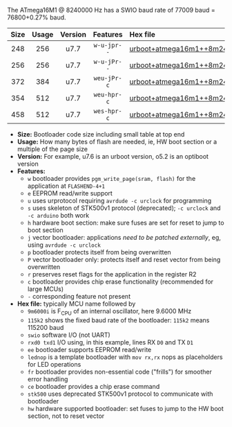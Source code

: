 The ATmega16M1 @ 8240000 Hz has a SWIO baud rate of 77009 baud = 76800+0.27% baud.

|Size|Usage|Version|Features|Hex file|
|:-:|:-:|:-:|:-:|:--|
|248|256|u7.7|`w-u-jpr--`|[urboot+atmega16m1++8m2400i+++76k8_swio_rxd4_txd3_lednop.hex](https://raw.githubusercontent.com/stefanrueger/urboot.hex/main/mcus/atmega16m1/internal_oscillator/fint++8m2400_Hz/br+++76k8_bps/urboot+atmega16m1++8m2400i+++76k8_swio_rxd4_txd3_lednop.hex)|
|256|256|u7.7|`w-u-jPr--`|[urboot+atmega16m1++8m2400i+++76k8_swio_rxd4_txd3.hex](https://raw.githubusercontent.com/stefanrueger/urboot.hex/main/mcus/atmega16m1/internal_oscillator/fint++8m2400_Hz/br+++76k8_bps/urboot+atmega16m1++8m2400i+++76k8_swio_rxd4_txd3.hex)|
|372|384|u7.7|`weu-jPr-c`|[urboot+atmega16m1++8m2400i+++76k8_swio_rxd4_txd3_ee_lednop_fr_ce.hex](https://raw.githubusercontent.com/stefanrueger/urboot.hex/main/mcus/atmega16m1/internal_oscillator/fint++8m2400_Hz/br+++76k8_bps/urboot+atmega16m1++8m2400i+++76k8_swio_rxd4_txd3_ee_lednop_fr_ce.hex)|
|354|512|u7.7|`weu-hpr-c`|[urboot+atmega16m1++8m2400i+++76k8_swio_rxd4_txd3_ee_lednop_fr_ce_hw.hex](https://raw.githubusercontent.com/stefanrueger/urboot.hex/main/mcus/atmega16m1/internal_oscillator/fint++8m2400_Hz/br+++76k8_bps/urboot+atmega16m1++8m2400i+++76k8_swio_rxd4_txd3_ee_lednop_fr_ce_hw.hex)|
|458|512|u7.7|`wes-hpr-c`|[urboot+atmega16m1++8m2400i+++76k8_swio_rxd4_txd3_ee_lednop_fr_ce_stk500_hw.hex](https://raw.githubusercontent.com/stefanrueger/urboot.hex/main/mcus/atmega16m1/internal_oscillator/fint++8m2400_Hz/br+++76k8_bps/urboot+atmega16m1++8m2400i+++76k8_swio_rxd4_txd3_ee_lednop_fr_ce_stk500_hw.hex)|

- **Size:** Bootloader code size including small table at top end
- **Usage:** How many bytes of flash are needed, ie, HW boot section or a multiple of the page size
- **Version:** For example, u7.6 is an urboot version, o5.2 is an optiboot version
- **Features:**
  + `w` bootloader provides `pgm_write_page(sram, flash)` for the application at `FLASHEND-4+1`
  + `e` EEPROM read/write support
  + `u` uses urprotocol requiring `avrdude -c urclock` for programming
  + `s` uses skeleton of STK500v1 protocol (deprecated); `-c urclock` and `-c arduino` both work
  + `h` hardware boot section: make sure fuses are set for reset to jump to boot section
  + `j` vector bootloader: applications *need to be patched externally*, eg, using `avrdude -c urclock`
  + `p` bootloader protects itself from being overwritten
  + `P` vector bootloader only: protects itself and reset vector from being overwritten
  + `r` preserves reset flags for the application in the register R2
  + `c` bootloader provides chip erase functionality (recommended for large MCUs)
  + `-` corresponding feature not present
- **Hex file:** typically MCU name followed by
  + `9m6000i` is F<sub>CPU</sub> of an internal oscillator, here 9.6000 MHz
  + `115k2` shows the fixed baud rate of the bootloader: `115k2` means 115200 baud
  + `swio` software I/O (not UART)
  + `rxd0 txd1` I/O using, in this example, lines RX `D0` and TX `D1`
  + `ee` bootloader supports EEPROM read/write
  + `lednop` is a template bootloader with `mov rx,rx` nops as placeholders for LED operations
  + `fr` bootloader provides non-essential code ("frills") for smoother error handling
  + `ce` bootloader provides a chip erase command
  + `stk500` uses deprecated STK500v1 protocol to communicate with bootloader
  + `hw` hardware supported bootloader: set fuses to jump to the HW boot section, not to reset vector
